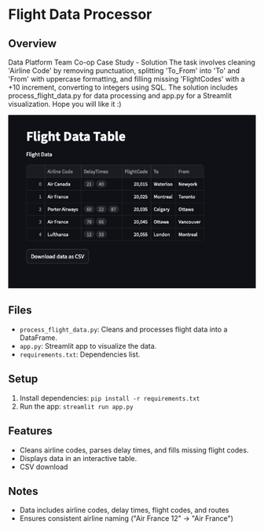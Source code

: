 # Flight Data Processor


## Overview
Data Platform Team Co-op Case Study - Solution
The task involves cleaning 'Airline Code' by removing punctuation, splitting 'To_From' into 'To' and 'From' with uppercase formatting, and filling missing 'FlightCodes' with a +10 increment, converting to integers using SQL. The solution includes process_flight_data.py for data processing and app.py for a Streamlit visualization. Hope you will like it :)

![Preview](./Preview.png)

## Files
- `process_flight_data.py`: Cleans and processes flight data into a DataFrame.
- `app.py`: Streamlit app to visualize the data.
- `requirements.txt`: Dependencies list.

## Setup
1. Install dependencies: `pip install -r requirements.txt`
2. Run the app: `streamlit run app.py`

## Features
- Cleans airline codes, parses delay times, and fills missing flight codes.
- Displays data in an interactive table.
- CSV download


## Notes
- Data includes airline codes, delay times, flight codes, and routes
- Ensures consistent airline naming ("Air France 12" -> "Air France")

